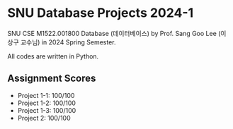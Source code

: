 # SNU Database Projects 2024-1 
SNU CSE M1522.001800 Database (데이터베이스) by Prof. Sang Goo Lee (이상구 교수님) in 2024 Spring Semester.

All codes are written in Python.

## Assignment Scores
- Project 1-1: 100/100
- Project 1-2: 100/100
- Project 1-3: 100/100
- Project 2: 100/100
